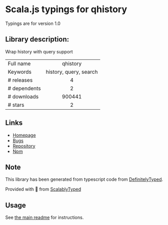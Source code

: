 
# Scala.js typings for qhistory

Typings are for version 1.0

## Library description:
Wrap history with query support

|                    |                 |
| ------------------ | :-------------: |
| Full name          | qhistory |
| Keywords           | history, query, search |
| # releases         | 4 |
| # dependents       | 2 |
| # downloads        | 900441 |
| # stars            | 2 |

## Links
- [Homepage](https://github.com/pshrmn/qhistory#readme)
- [Bugs](https://github.com/pshrmn/qhistory/issues)
- [Repository](https://github.com/pshrmn/qhistory)
- [Npm](https://www.npmjs.com/package/qhistory)
    


## Note
This library has been generated from typescript code from [DefinitelyTyped](https://definitelytyped.org).

Provided with :purple_heart: from [ScalablyTyped](https://github.com/oyvindberg/ScalablyTyped)

## Usage
See [the main readme](../../readme.md) for instructions.


